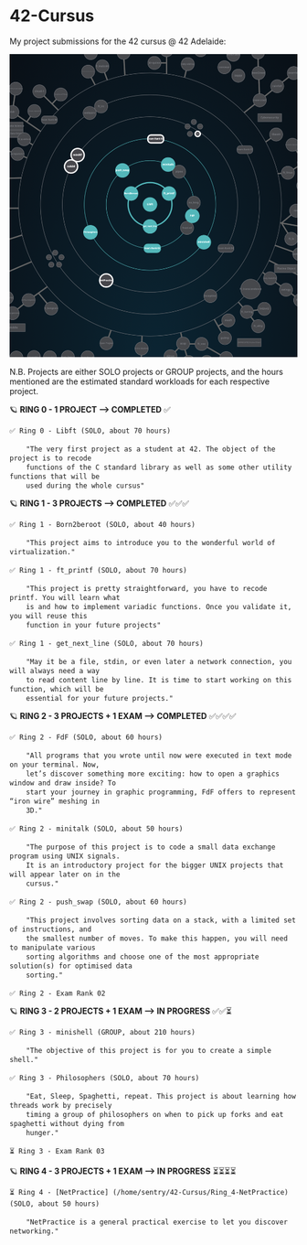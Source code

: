 # 42-Cursus

My project submissions for the 42 cursus @ 42 Adelaide:

![Alt text](Progress-19.05.2024.png)

N.B. Projects are either SOLO projects or GROUP projects, and the hours mentioned are the 
estimated standard workloads for each respective project.

🪐 **RING 0 - 1 PROJECT --> COMPLETED** ✅

    ✅ Ring 0 - Libft (SOLO, about 70 hours)

        "The very first project as a student at 42. The object of the project is to recode 
        functions of the C standard library as well as some other utility functions that will be 
        used during the whole cursus"

🪐 **RING 1 - 3 PROJECTS --> COMPLETED** ✅✅✅

    ✅ Ring 1 - Born2beroot (SOLO, about 40 hours)

        "This project aims to introduce you to the wonderful world of virtualization." 

    ✅ Ring 1 - ft_printf (SOLO, about 70 hours)

        "This project is pretty straightforward, you have to recode printf. You will learn what 
        is and how to implement variadic functions. Once you validate it, you will reuse this 
        function in your future projects" 

    ✅ Ring 1 - get_next_line (SOLO, about 70 hours)

        "May it be a file, stdin, or even later a network connection, you will always need a way
        to read content line by line. It is time to start working on this function, which will be 
        essential for your future projects."

🪐 **RING 2 - 3 PROJECTS + 1 EXAM --> COMPLETED** ✅✅✅✅

    ✅ Ring 2 - FdF (SOLO, about 60 hours)

        "All programs that you wrote until now were executed in text mode on your terminal. Now, 
        let’s discover something more exciting: how to open a graphics window and draw inside? To
        start your journey in graphic programming, FdF offers to represent “iron wire” meshing in 
        3D." 

    ✅ Ring 2 - minitalk (SOLO, about 50 hours)

        "The purpose of this project is to code a small data exchange program using UNIX signals. 
        It is an introductory project for the bigger UNIX projects that will appear later on in the
        cursus." 

    ✅ Ring 2 - push_swap (SOLO, about 60 hours)

        "This project involves sorting data on a stack, with a limited set of instructions, and 
        the smallest number of moves. To make this happen, you will need to manipulate various 
        sorting algorithms and choose one of the most appropriate solution(s) for optimised data 
        sorting." 

    ✅ Ring 2 - Exam Rank 02

🪐 **RING 3 - 2 PROJECTS + 1 EXAM --> IN PROGRESS** ✅✅⏳

    ✅ Ring 3 - minishell (GROUP, about 210 hours)

        "The objective of this project is for you to create a simple shell." 

    ✅ Ring 3 - Philosophers (SOLO, about 70 hours)

        "Eat, Sleep, Spaghetti, repeat. This project is about learning how threads work by precisely 
        timing a group of philosophers on when to pick up forks and eat spaghetti without dying from 
        hunger." 

    ⏳ Ring 3 - Exam Rank 03

🪐 **RING 4 - 3 PROJECTS + 1 EXAM --> IN PROGRESS** ⏳⏳⏳⏳


    ⏳ Ring 4 - [NetPractice] (/home/sentry/42-Cursus/Ring_4-NetPractice) (SOLO, about 50 hours)

        "NetPractice is a general practical exercise to let you discover networking."
